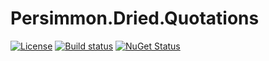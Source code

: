 # Persimmon.Dried.Quotations

[![License][license-image]][license-url]
[![Build status](https://ci.appveyor.com/api/projects/status/wjcgsh0o0v77xu1c/branch/master?svg=true)](https://ci.appveyor.com/project/pocketberserker/persimmon-dried-quotations/branch/master)
[![NuGet Status](http://img.shields.io/nuget/v/Persimmon.Dried.Quotations.svg?style=flat)](https://www.nuget.org/packages/Persimmon.Dried.Quotations/)

[license-url]: https://github.com/persimmon-projects/Persimmon.Dried.Quotations/blob/master/LICENSE
[license-image]: https://img.shields.io/github/license/persimmon-projects/Persimmon.Dried.Quotations.svg
